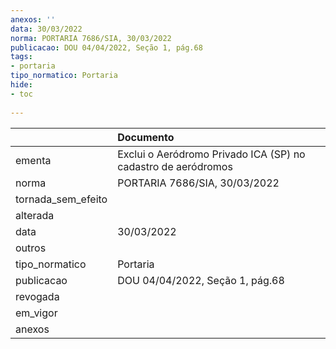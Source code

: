 ```yaml
---
anexos: ''
data: 30/03/2022
norma: PORTARIA 7686/SIA, 30/03/2022
publicacao: DOU 04/04/2022, Seção 1, pág.68
tags:
- portaria
tipo_normatico: Portaria
hide: 
- toc 
 
---
```


|                    | Documento                                                     |
|:-------------------|:--------------------------------------------------------------|
| ementa             | Exclui o Aeródromo Privado ICA (SP) no cadastro de aeródromos |
| norma              | PORTARIA 7686/SIA, 30/03/2022                                 |
| tornada_sem_efeito |                                                               |
| alterada           |                                                               |
| data               | 30/03/2022                                                    |
| outros             |                                                               |
| tipo_normatico     | Portaria                                                      |
| publicacao         | DOU 04/04/2022, Seção 1, pág.68                               |
| revogada           |                                                               |
| em_vigor           |                                                               |
| anexos             |                                                               |